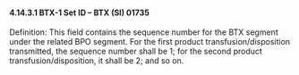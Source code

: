 #### 4.14.3.1 BTX-1 Set ID – BTX (SI) 01735

Definition: This field contains the sequence number for the BTX segment under the related BPO segment. For the first product transfusion/disposition transmitted, the sequence number shall be 1; for the second product transfusion/disposition, it shall be 2; and so on.
